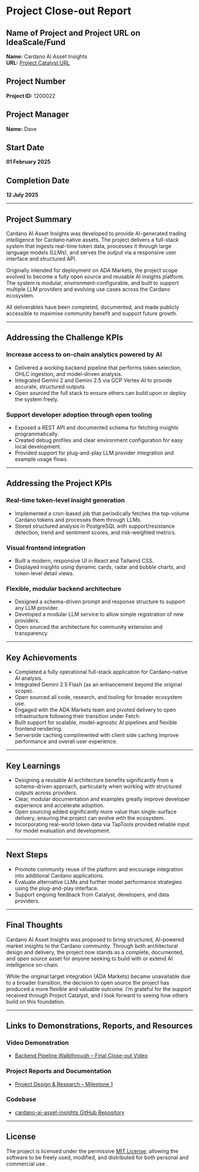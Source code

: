 # Project Close-out Report

## Name of Project and Project URL on IdeaScale/Fund

**Name:** Cardano AI Asset Insights  
**URL:** [Project Catalyst URL](https://milestones.projectcatalyst.io/projects/1200022/milestones/4)

## Project Number

**Project ID:** 1200022

## Project Manager

**Name:** Dave

## Start Date

**01 February 2025**

## Completion Date

**12 July 2025**

---

## Project Summary

Cardano AI Asset Insights was developed to provide AI-generated trading intelligence for Cardano native assets. The project delivers a full-stack system that ingests real-time token data, processes it through large language models (LLMs), and serves the output via a responsive user interface and structured API.

Originally intended for deployment on ADA Markets, the project scope evolved to become a fully open source and reusable AI insights platform. The system is modular, environment-configurable, and built to support multiple LLM providers and evolving use cases across the Cardano ecosystem.

All deliverables have been completed, documented, and made publicly accessible to maximise community benefit and support future growth.

---

## Addressing the Challenge KPIs

### Increase access to on-chain analytics powered by AI

- Delivered a working backend pipeline that performs token selection, OHLC ingestion, and model-driven analysis.
- Integrated Gemini 2 and Gemini 2.5 via GCP Vertex AI to provide accurate, structured outputs.
- Open sourced the full stack to ensure others can build upon or deploy the system freely.

### Support developer adoption through open tooling

- Exposed a REST API and documented schema for fetching insights programmatically.
- Created debug profiles and clear environment configuration for easy local development.
- Provided support for plug-and-play LLM provider integration and example usage flows.

---

## Addressing the Project KPIs

### Real-time token-level insight generation

- Implemented a cron-based job that periodically fetches the top-volume Cardano tokens and processes them through LLMs.
- Stored structured analysis in PostgreSQL with support/resistance detection, trend and sentiment scores, and risk-weighted metrics.

### Visual frontend integration

- Built a modern, responsive UI in React and Tailwind CSS.
- Displayed insights using dynamic cards, radar and bubble charts, and token-level detail views.

### Flexible, modular backend architecture

- Designed a schema-driven prompt and response structure to support any LLM provider.
- Developed a modular LLM service to allow simple registration of new providers.
- Open sourced the architecture for community extension and transparency.

---

## Key Achievements

- Completed a fully operational full-stack application for Cardano-native AI analysis.
- Integrated Gemini 2.5 Flash (as an enhancement beyond the original scope).
- Open sourced all code, research, and tooling for broader ecosystem use.
- Engaged with the ADA Markets team and pivoted delivery to open infrastructure following their transition under Fetch.
- Built support for scalable, model-agnostic AI pipelines and flexible frontend rendering.
- Serverside caching complimented with client side caching improve performance and overall user experience.

---

## Key Learnings

- Designing a reusable AI architecture benefits significantly from a schema-driven approach, particularly when working with structured outputs across providers.
- Clear, modular documentation and examples greatly improve developer experience and accelerate adoption.
- Open sourcing added significantly more value than single-surface delivery, ensuring the project can evolve with the ecosystem.
- Incorporating real-world token data via TapTools provided reliable input for model evaluation and development.

---

## Next Steps

- Promote community reuse of the platform and encourage integration into additional Cardano applications.
- Evaluate alternative LLMs and further model performance strategies using the plug-and-play interface.
- Support ongoing feedback from Catalyst, developers, and data providers.

---

## Final Thoughts

Cardano AI Asset Insights was proposed to bring structured, AI-powered market insights to the Cardano community. Through both architectural design and delivery, the project now stands as a complete, documented, and open source asset for anyone seeking to build with or extend AI intelligence on-chain.

While the original target integration (ADA Markets) became unavailable due to a broader transition, the decision to open source the project has produced a more flexible and valuable outcome. I’m grateful for the support received through Project Catalyst, and I look forward to seeing how others build on this foundation.

---

## Links to Demonstrations, Reports, and Resources

### Video Demonstration

- [Backend Pipeline Walkthrough – Final Close-out Video]()

### Project Reports and Documentation

- [Project Design & Research – Milestone 1](https://github.com/ItsDaveB/cardano-ai-asset-insights-research/blob/main/reports/milestone-one/research-and-project-design.md)

### Codebase

- [cardano-ai-asset-insights GitHub Repository](https://github.com/ItsDaveB/cardano-ai-asset-insights)

---

## License

The project is licensed under the permissive [MIT License](https://github.com/ItsDaveB/cardano-ai-asset-insights/blob/main/LICENSE), allowing the software to be freely used, modified, and distributed for both personal and commercial use.
